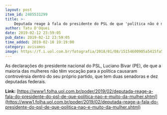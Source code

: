 ```yaml
---
layout: post
item_id: 2485531299
title: >-
    Deputada reage à fala do presidente do PSL de que 'política não é muito da mulher'
author: Tatu D'Oquei
date: 2019-02-12 23:59:05
pub_date: 2019-02-12 23:59:05
time_added: 2019-02-10 19:19:00
category: avisamos
image: https://f.i.uol.com.br/fotografia/2018/01/08/15154600905a5415fa5bd6c_1515460090_3x2_xl.jpg
---
```


As declarações do presidente nacional do PSL, Luciano Bivar (PE), de que a maioria das mulheres não têm vocação para a política causaram controvérsia dentro do seu próprio partido, que tem duas senadoras e dez deputadas federais.

**Link:** [https://www1.folha.uol.com.br/poder/2019/02/deputada-reage-a-fala-do-presidente-do-psl-de-que-politica-nao-e-muito-da-mulher.shtml](https://www1.folha.uol.com.br/poder/2019/02/deputada-reage-a-fala-do-presidente-do-psl-de-que-politica-nao-e-muito-da-mulher.shtml)

